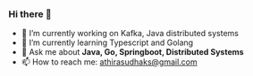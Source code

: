 ### Hi there 👋




- 🔭 I’m currently working on Kafka, Java distributed systems
- 🌱 I’m currently learning Typescript and Golang
- 💬 Ask me about **Java, Go, Springboot, Distributed Systems**
- 📫 How to reach me: athirasudhaks@gmail.com

